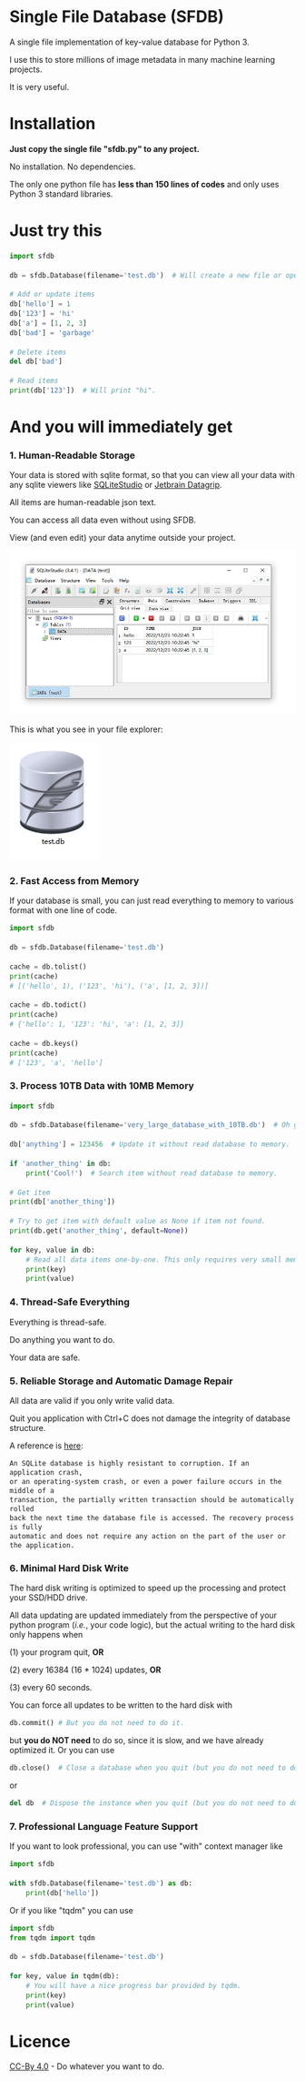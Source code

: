 # Single File Database (SFDB)

A single file implementation of key-value database for Python 3.

I use this to store millions of image metadata in many machine learning projects. 

It is very useful. 

# Installation

**Just copy the single file "sfdb.py" to any project.**

No installation. No dependencies. 

The only one python file has **less than 150 lines of codes** and only uses Python 3 standard libraries.

# Just try this

```python
import sfdb

db = sfdb.Database(filename='test.db')  # Will create a new file or open an existing file.

# Add or update items
db['hello'] = 1
db['123'] = 'hi'
db['a'] = [1, 2, 3]
db['bad'] = 'garbage'

# Delete items
del db['bad']

# Read items
print(db['123'])  # Will print "hi".
```

# And you will immediately get

### 1. Human-Readable Storage

Your data is stored with sqlite format, so that you can view all your data with any sqlite viewers like [SQLiteStudio](https://sqlitestudio.pl/) or [Jetbrain Datagrip](https://www.jetbrains.com/datagrip/).

All items are human-readable json text. 

You can access all data even without using SFDB.

View (and even edit) your data anytime outside your project.

![a1](https://raw.githubusercontent.com/lllyasviel/lllyasviel.github.io/master/db.jpg)

This is what you see in your file explorer:

![a2](https://raw.githubusercontent.com/lllyasviel/lllyasviel.github.io/master/f.jpg)

### 2. Fast Access from Memory

If your database is small, you can just read everything to memory to various format with one line of code.

```python
import sfdb

db = sfdb.Database(filename='test.db')

cache = db.tolist()
print(cache)
# [('hello', 1), ('123', 'hi'), ('a', [1, 2, 3])]

cache = db.todict()
print(cache)
# {'hello': 1, '123': 'hi', 'a': [1, 2, 3]}

cache = db.keys()
print(cache)
# ['123', 'a', 'hello']
```

### 3. Process 10TB Data with 10MB Memory

```python
import sfdb

db = sfdb.Database(filename='very_large_database_with_10TB.db')  # Oh god this database has 10 TB data.

db['anything'] = 123456  # Update it without read database to memory.

if 'another_thing' in db:
    print('Cool!')  # Search item without read database to memory.

# Get item
print(db['another_thing'])  

# Try to get item with default value as None if item not found.
print(db.get('another_thing', default=None))

for key, value in db:
    # Read all data items one-by-one. This only requires very small memory.
    print(key)
    print(value)
```

### 4. Thread-Safe Everything

Everything is thread-safe. 

Do anything you want to do. 

Your data are safe.

### 5. Reliable Storage and Automatic Damage Repair

All data are valid if you only write valid data.

Quit you application with Ctrl+C does not damage the integrity of database structure.

A reference is [here](https://www.sqlite.org/howtocorrupt.html):

    An SQLite database is highly resistant to corruption. If an application crash, 
    or an operating-system crash, or even a power failure occurs in the middle of a 
    transaction, the partially written transaction should be automatically rolled 
    back the next time the database file is accessed. The recovery process is fully 
    automatic and does not require any action on the part of the user or the application.

### 6. Minimal Hard Disk Write

The hard disk writing is optimized to speed up the processing and protect your SSD/HDD drive.

All data updating are updated immediately from the perspective of your python program (*i.e.*, your code logic), but the actual writing to the hard disk only happens when 

(1) your program quit, **OR**

(2) every 16384 (16 * 1024) updates, **OR**

(3) every 60 seconds.

You can force all updates to be written to the hard disk with

```python
db.commit() # But you do not need to do it.
```

but **you do NOT need** to do so, since it is slow, and we have already optimized it. Or you can use

```python
db.close()  # Close a database when you quit (but you do not need to do it).
```

or

```python
del db  # Dispose the instance when you quit (but you do not need to do it).
```

### 7. Professional Language Feature Support

If you want to look professional, you can use "with" context manager like

```python
import sfdb

with sfdb.Database(filename='test.db') as db:
    print(db['hello'])
```

Or if you like "tqdm" you can use

```python
import sfdb
from tqdm import tqdm

db = sfdb.Database(filename='test.db')

for key, value in tqdm(db):
    # You will have a nice progress bar provided by tqdm.
    print(key)
    print(value)
```

# Licence

[CC-By 4.0](https://creativecommons.org/licenses/by/4.0/) - Do whatever you want to do.
